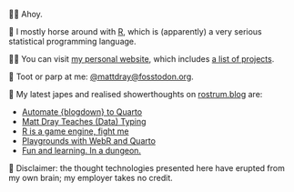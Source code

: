🙇‍♂️ Ahoy.

🏇 I mostly horse around with [R](https://www.r-project.org/), which is (apparently) a very serious statistical programming language.

👨‍💻 You can visit [my personal website](https://www.matt-dray.com/), which includes [a list of projects](https://matt-dray.github.io/projects/).

🎺 Toot or parp at me: [@mattdray@fosstodon.org](https://fosstodon.org/@mattdray).

📝 My latest japes and realised showerthoughts on [rostrum.blog](https://www.rostrum.blog/) are:

<!-- BLOG-POST-LIST:START -->
- [Automate {blogdown} to Quarto](https://www.rostrum.blog/2023/05/07/bd2q/)
- [Matt Dray Teaches &lpar;Data&rpar; Typing](https://www.rostrum.blog/2023/04/23/type-convert/)
- [R is a game engine, fight me](https://www.rostrum.blog/2023/04/02/splendid-r-games/)
- [Playgrounds with WebR and Quarto](https://www.rostrum.blog/2023/03/16/webr-quarto/)
- [Fun and learning. In a dungeon.](https://www.rostrum.blog/2023/03/15/in-a-dungeon/)
<!-- BLOG-POST-LIST:END -->

🧠 Disclaimer: the thought technologies presented here have erupted from my own brain; my employer takes no credit.
